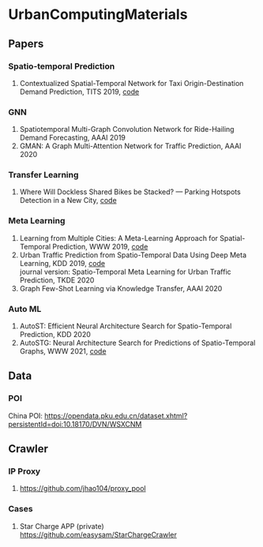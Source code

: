 # UrbanComputingMaterials

## Papers
### Spatio-temporal Prediction
1. Contextualized Spatial-Temporal Network for Taxi Origin-Destination Demand Prediction, TITS 2019, [code](https://github.com/liulingbo918/CSTN)
### GNN
1. Spatiotemporal Multi-Graph Convolution Network for Ride-Hailing Demand Forecasting, AAAI 2019
2. GMAN: A Graph Multi-Attention Network for Traffic Prediction, AAAI 2020
### Transfer Learning
1. Where Will Dockless Shared Bikes be Stacked? — Parking Hotspots Detection in a New City, [code](https://github.com/TowardSun/mobike-hotspot-public)
### Meta Learning
1. Learning from Multiple Cities: A Meta-Learning Approach for Spatial-Temporal Prediction, WWW 2019, [code](https://github.com/huaxiuyao/MetaST)
2. Urban Traffic Prediction from Spatio-Temporal Data Using Deep Meta Learning, KDD 2019, [code](https://github.com/panzheyi/ST-MetaNet)<br>
   journal version: Spatio-Temporal Meta Learning for Urban Traffic Prediction, TKDE 2020
3. Graph Few-Shot Learning via Knowledge Transfer, AAAI 2020
### Auto ML
1. AutoST: Efficient Neural Architecture Search for Spatio-Temporal Prediction, KDD 2020
2. AutoSTG: Neural Architecture Search for  Predictions of Spatio-Temporal Graphs, WWW 2021, [code](https://github.com/panzheyi/AutoSTG)

## Data
### POI
China POI: https://opendata.pku.edu.cn/dataset.xhtml?persistentId=doi:10.18170/DVN/WSXCNM

## Crawler
### IP Proxy
1. https://github.com/jhao104/proxy_pool
### Cases
1. Star Charge APP (private) https://github.com/easysam/StarChargeCrawler
